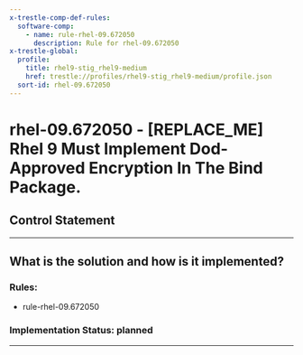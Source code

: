 ```yaml
---
x-trestle-comp-def-rules:
  software-comp:
    - name: rule-rhel-09.672050
      description: Rule for rhel-09.672050
x-trestle-global:
  profile:
    title: rhel9-stig_rhel9-medium
    href: trestle://profiles/rhel9-stig_rhel9-medium/profile.json
  sort-id: rhel-09.672050
---
```


# rhel-09.672050 - \[REPLACE_ME\] Rhel 9 Must Implement Dod-Approved Encryption In The Bind Package.

## Control Statement

______________________________________________________________________

## What is the solution and how is it implemented?

<!-- For implementation status enter one of: implemented, partial, planned, alternative, not-applicable -->

<!-- Note that the list of rules under ### Rules: is read-only and changes will not be captured after assembly to JSON -->

<!-- Add control implementation description here for control: rhel-09.672050 -->

### Rules:

  - rule-rhel-09.672050

### Implementation Status: planned

______________________________________________________________________
